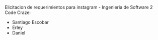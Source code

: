 Elicitacion de requerimientos para instagram - Ingenieria de Software 2
Code Craze:
- Santiago Escobar
- Erley
- Daniel 
